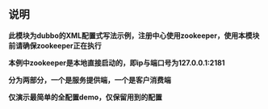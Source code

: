 ## 说明
**此模块为dubbo的XML配置式写法示例，注册中心使用zookeeper，使用本模块前请确保zookeeper正在执行**

**本例中zookeeper是本地直接启动的，即ip与端口号为127.0.0.1:2181**

**分为两部分，一个是服务提供端，一个是客户消费端**

**仅演示最简单的全配置demo，仅保留用到的配置**
